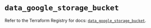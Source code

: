 # `data_google_storage_bucket`

Refer to the Terraform Registry for docs: [`data_google_storage_bucket`](https://registry.terraform.io/providers/hashicorp/google/6.21.0/docs/data-sources/storage_bucket).
